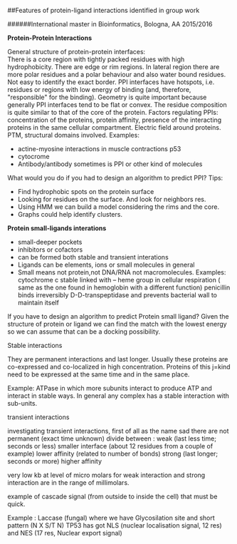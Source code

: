 ##Features of protein-ligand interactions identified in group work

######International master in Bioinformatics, Bologna, AA 2015/2016


**Protein-Protein Interactions**

General structure of protein-protein interfaces:  
There is a core region with tightly packed residues with high hydrophobicity.
There are edge or rim regions.
In lateral region there are more polar residues and a polar behaviour and also water bound residues.
Not easy to identify the exact border.
PPI interfaces have hotspots, i.e. residues or regions with low energy of binding (and, therefore, "responsible" for the binding).
Geometry is quite important because generally PPI interfaces tend to be flat or convex.
The residue composition is quite similar to that of the core of the protein.
Factors regulating PPIs: concentration of the proteins, protein affinity, presence of the interacting proteins in the same cellular compartment. Electric field around proteins. PTM, structural domains involved.
Examples:  

* actine-myosine interactions in muscle contractions
p53  
* cytocrome  
* Antibody/antibody sometimes is PPI or other kind of molecules

What would you do if you had to design an algorithm to predict PPI?
Tips: 

* Find hydrophobic spots on the protein surface
* Looking for residues on the surface. And look for neighbors res. 
* Using HMM we can build a model considering the rims and the core.
* Graphs could help identify clusters.


**Protein small-ligands interations**

* small-deeper pockets
* inhibitors or cofactors 
* can be formed both stable and transient interations
* Ligands can be elements, ions or small molecules in general
* Small means not protein,not DNA/RNA not macromolecules.
Examples: 
cytochrome c stable linked with – heme group in cellular respiration ( same as the one found in hemoglobin with a different function)
penicillin binds irreversibly D-D-transpeptidase and prevents bacterial wall to maintain itself

If you have to design an algorithm to predict Protein small ligand?
Given the structure of protein or ligand we can find the match with the lowest energy so we can assume that can be a docking possibility.

Stable interactions

They are permanent interactions and last longer. 
Usually these proteins are co-expressed and co-localized in high concentration.
Proteins of this j=kind need to be expressed at the same time and in the same place.

Example:
ATPase in which more subunits interact to produce ATP and interact in stable ways.
In general any complex has a stable interaction with sub-units.


transient interactions

investigating transient interactions, first of all as the name sad there are not permanent (exact time unknown)
divide between :
weak (last less time; seconds or less)
smaller interface (about 12 residues from a couple of example)
lower affinity (related to number of bonds)
strong (last longer; seconds or more)
higher affinity

very low kb at level of micro molars for weak interaction and strong interaction are in the range of millimolars.

example of cascade signal (from outside to inside the cell) that must be quick.

Example :
Laccase (fungal) where we have Glycosilation site and short pattern (N X S/T N)
TP53 has got NLS (nuclear localisation signal, 12 res) and NES (17 res, Nuclear export signal)




